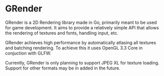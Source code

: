 # GRender

GRender is a 2D Rendering library made in Go, primarily meant to be used for game development.
It aims to provide a relatively simple API that allows the rendering of textures and fonts, handling input, etc.

GRender achieves high performance by automatically atlasing all textures and batching rendering. To achieve this it uses OpenGL 3.3 Core in conjuction with GLFW.

Currently, GRender is only planning to support JPEG XL for texture loading. Support for other formats may be in added in the future.